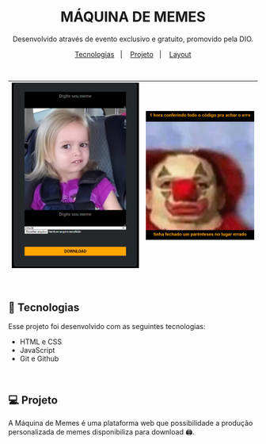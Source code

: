 
<h1 align="center"> MÁQUINA DE MEMES</h1>

<p align="center">
Desenvolvido através de evento exclusivo e gratuito, promovido pela DIO.
</p>

<p align="center">
  <a href="#-tecnologias">Tecnologias</a>&nbsp;&nbsp;&nbsp;|&nbsp;&nbsp;&nbsp;
  <a href="#-projeto">Projeto</a>&nbsp;&nbsp;&nbsp;|&nbsp;&nbsp;&nbsp;
  <a href="#-layout">Layout</a>
</p>

<br>

<img alt="máquina de memes" src="./pictures/plataforma.png" width="100%">  | <img alt="download" src="./pictures/my-meme.png" width="100%">
| :---: | :---: |
<br>


## 🚀 Tecnologias

Esse projeto foi desenvolvido com as seguintes tecnologias:

- HTML e CSS
- JavaScript
- Git e Github

<br>

## 💻 Projeto

A Máquina de Memes é uma plataforma web que possibilidade a produção personalizada de memes disponibiliza para download 🖨️.